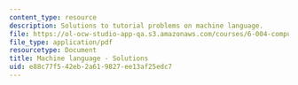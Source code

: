 ```yaml
---
content_type: resource
description: Solutions to tutorial problems on machine language.
file: https://ol-ocw-studio-app-qa.s3.amazonaws.com/courses/6-004-computation-structures-spring-2009/e88c77f542eb2a619827ee13af25edc7_MIT6_004s09_tutor12_sol.pdf
file_type: application/pdf
resourcetype: Document
title: Machine language - Solutions
uid: e88c77f5-42eb-2a61-9827-ee13af25edc7
---
```

